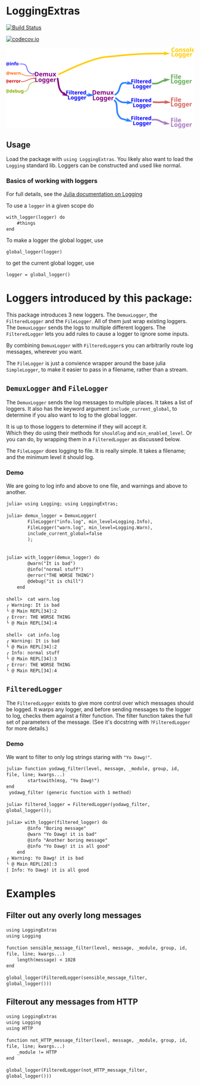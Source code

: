 # LoggingExtras

[![Build Status](https://travis-ci.org/oxinabox/LoggingExtras.jl.svg?branch=master)](https://travis-ci.org/oxinabox/LoggingExtras.jl)

[![codecov.io](http://codecov.io/github/oxinabox/LoggingExtras.jl/coverage.svg?branch=master)](http://codecov.io/github/oxinabox/LoggingExtras.jl?branch=master)

![Diagram showing how loggers connect](diag.svg)


## Usage
Load the package with `using LoggingExtras`.
You likely also want to load the `Logging` standard lib.
Loggers can be constructed and used like normal.


### Basics of working with loggers
For full details, see the [Julia documentation on Logging](https://docs.julialang.org/en/v1/stdlib/Logging/index.html)

To use a `logger` in a given scope do
```
with_logger(logger) do
	#things
end
```

To make a logger the global logger, use
```
global_logger(logger)
```

to get the current global logger, use
```
logger = global_logger()
```

# Loggers introduced by this package:


This package introduces 3 new loggers.
The `DemuxLogger`, the `FilteredLogger` and the `FileLogger`.
All of them just wrap existing loggers.
The `DemuxLogger` sends the logs to multiple different loggers.
The `FilteredLogger` lets you add rules to cause a logger to ignore some inputs.


By combining `DemuxLogger` with `FilteredLogger`s you can arbitrarily route log messages, wherever you want.

The `FileLogger` is just a convience wrapper around the base julia `SimpleLogger`,
to make it easier to pass in a filename, rather than a stream.


## `DemuxLogger` and `FileLogger`

The `DemuxLogger` sends the log messages to multiple places.
It takes a list of loggers.
It also has the keyword argument `include_current_global`,
to determine if you also want to log to the global logger.

It is up to those loggers to determine if they will accept it.\
Which they do using their methods for `shouldlog` and `min_enabled_level`.
Or you can do, by wrapping them in a `FilteredLogger` as discussed below.

The `FileLogger` does logging to file.
It is really simple.
It takes a filename; and the minimum level it should log.

### Demo
We are going to log info and above to one file,
and warnings and above to another.

```
julia> using Logging; using LoggingExtras;

julia> demux_logger = DemuxLogger(
		FileLogger("info.log", min_level=Logging.Info),
		FileLogger("warn.log", min_level=Logging.Warn),
		include_current_global=false
		);


julia> with_logger(demux_logger) do
		@warn("It is bad")
		@info("normal stuff")
		@error("THE WORSE THING")
		@debug("it is chill")
	end

shell>  cat warn.log
┌ Warning: It is bad
└ @ Main REPL[34]:2
┌ Error: THE WORSE THING
└ @ Main REPL[34]:4

shell>  cat info.log
┌ Warning: It is bad
└ @ Main REPL[34]:2
┌ Info: normal stuff
└ @ Main REPL[34]:3
┌ Error: THE WORSE THING
└ @ Main REPL[34]:4
```

## `FilteredLogger`

The `FilteredLogger` exists to give more control over which messages should be logged.
It warps any logger, and before sending messages to the logger to log,
checks them against a filter function.
The filter function takes the full set of parameters of the message.
(See it's docstring with `?FilteredLogger` for more details.)

### Demo
We want to filter to only log strings staring with `"Yo Dawg!"`.

```
julia> function yodawg_filter(level, message, _module, group, id, file, line; kwargs...)
		startswith(msg, "Yo Dawg!")
end
 yodawg_filter (generic function with 1 method)                                                                                     

julia> filtered_logger = FilteredLogger(yodawg_filter, global_logger());

julia> with_logger(filtered_logger) do
		@info "Boring message"
		@warn "Yo Dawg! it is bad"
		@info "Another boring message"
		@info "Yo Dawg! it is all good"
	end
┌ Warning: Yo Dawg! it is bad
└ @ Main REPL[28]:3
[ Info: Yo Dawg! it is all good
```



# Examples

## Filter out any overly long messages

```
using LoggingExtras
using Logging

function sensible_message_filter(level, message, _module, group, id, file, line; kwargs...)
	length(message) < 1028
end

global_logger(FilteredLogger(sensible_message_filter, global_logger()))
```


## Filterout any messages from HTTP

```
using LoggingExtras
using Logging
using HTTP

function not_HTTP_message_filter(level, message, _module, group, id, file, line; kwargs...)
	_module != HTTP
end

global_logger(FilteredLogger(not_HTTP_message_filter, global_logger()))
```

